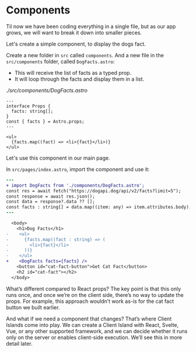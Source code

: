 # Components

Til now we have been coding everything in a single file, but as our app grows, we will want to break it down into smaller pieces.

Let's create a simple component, to display the dogs fact.

Create a new folder in `src` called `components`. And a new file in the `src/components` folder, called `DogFacts.astro`:

- This will receive the list of facts as a typed prop.
- It will loop through the facts and display them in a list.

_./src/components/DogFacts.astro_

```astro
---
interface Props {
  facts: string[];
}
const { facts } = Astro.props;
---

<ul>
  {facts.map((fact) => <li>{fact}</li>)}
</ul>
```

Let's use this component in our main page.

In `src/pages/index.astro`, import the component and use it:

```diff
---
+ import DogFacts from './components/DogFacts.astro';
const res = await fetch("https://dogapi.dog/api/v2/facts?limit=5");
const response = await res.json();
const data = response?.data ?? [];
const facts : string[] = data.map((item: any) => item.attributes.body);
---
```

```diff
  <body>
 	<h1>Dog Facts</h1>
-    <ul>
-      {facts.map((fact : string) => (
-        <li>{fact}</li>
-      ))}
-    </ul>
+    <DogFacts facts={facts} />
    <button id="cat-fact-button">Get Cat Fact</button>
    <h2 id="cat-fact"></h2>
  </body>
```

What’s different compared to React props? The key point is that this only runs once, and once we’re on the client side, there’s no way to update the props. For example, this approach wouldn’t work as-is for the cat fact button we built earlier.

And what if we need a component that changes? That’s where Client Islands come into play. We can create a Client Island with React, Svelte, Vue, or any other supported framework, and we can decide whether it runs only on the server or enables client-side execution. We’ll see this in more detail later.
